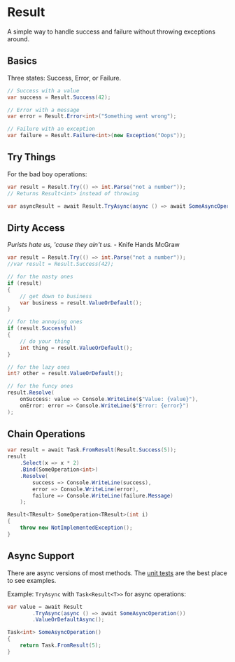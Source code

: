 # Result<T>

A simple way to handle success and failure without throwing exceptions around.

## Basics

Three states: Success, Error, or Failure.

```csharp
// Success with a value
var success = Result.Success(42);

// Error with a message
var error = Result.Error<int>("Something went wrong");

// Failure with an exception
var failure = Result.Failure<int>(new Exception("Oops"));
```

## Try Things

For the bad boy operations:

```csharp
var result = Result.Try(() => int.Parse("not a number"));
// Returns Result<int> instead of throwing

var asyncResult = await Result.TryAsync(async () => await SomeAsyncOperation());
```

## Dirty Access

*Purists hate us, 'cause they ain't us.* - Knife Hands McGraw

```csharp
var result = Result.Try(() => int.Parse("not a number"));
//var result = Result.Success(42);

// for the nasty ones
if (result)
{
    // get down to business
    var business = result.ValueOrDefault();
}

// for the annoying ones
if (result.Successful)
{
    // do your thing
    int thing = result.ValueOrDefault();
}

// for the lazy ones
int? other = result.ValueOrDefault();

// for the funcy ones
result.Resolve(
    onSuccess: value => Console.WriteLine($"Value: {value}"),
    onError: error => Console.WriteLine($"Error: {error}")
);
```

## Chain Operations

```csharp
var result = await Task.FromResult(Result.Success(5));
result
    .Select(x => x * 2)
    .Bind(SomeOperation<int>)
    .Resolve(
        success => Console.WriteLine(success),
        error => Console.WriteLine(error),
        failure => Console.WriteLine(failure.Message)
    );

Result<TResult> SomeOperation<TResult>(int i)
{
    throw new NotImplementedException();
}
```

## Async Support

There are async versions of most methods. The [unit tests](/tests/Base.Tests/) are the best place to see examples.

Example: `TryAsync` with `Task<Result<T>>` for async operations:

```csharp
var value = await Result
        .TryAsync(async () => await SomeAsyncOperation())
        .ValueOrDefaultAsync();

Task<int> SomeAsyncOperation()
{
    return Task.FromResult(5);
}
```

